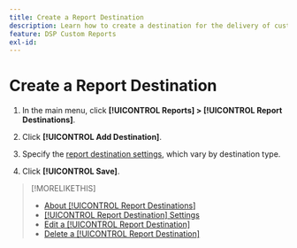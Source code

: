 ```yaml
---
title: Create a Report Destination
description: Learn how to create a destination for the delivery of custom reports.
feature: DSP Custom Reports
exl-id: 
---
```


# Create a Report Destination

1. In the main menu, click **[!UICONTROL Reports] > [!UICONTROL Report Destinations]**.

1. Click **[!UICONTROL Add Destination]**.

1. Specify the [report destination settings](/help/dsp/reports/report-destinations/report-destination-settings.md), which vary by destination type.

1. Click **[!UICONTROL Save]**.

>[!MORELIKETHIS]
>
>* [About [!UICONTROL Report Destinations]](/help/dsp/reports/report-destinations/report-destination-about.md)
>* [[!UICONTROL Report Destination] Settings](/help/dsp/reports/report-destinations/report-destination-settings.md)
>* [Edit a [!UICONTROL Report Destination]](/help/dsp/reports/report-destinations/report-destination-edit.md)
>* [Delete a [!UICONTROL Report Destination]](/help/dsp/reports/report-destinations/report-destination-delete.md)
